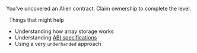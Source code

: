 You've uncovered an Alien contract. Claim ownership to complete the level.

&nbsp;
Things that might help

- Understanding how array storage works
- Understanding [ABI specifications](https://solidity.readthedocs.io/en/v0.4.21/abi-spec.html)
- Using a very `underhanded` approach
